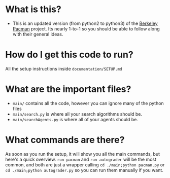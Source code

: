 # What is this?
- This is an updated version (from python2 to python3) of the [Berkeley Pacman](http://ai.berkeley.edu/search.html) project. Its nearly 1-to-1 so you should be able to follow along with their general ideas.

# How do I get this code to run?

All the setup instructions inside `documentation/SETUP.md`

# What are the important files?

- `main/` contains all the code, however you can ignore many of the python files
- `main/search.py` is where all your search algorithms should be.
- `main/searchAgents.py` is where all of your agents should be.

# What commands are there?

As soon as you run the setup, it will show you all the main commands, but here's a quick overview. `run pacman` and `run autograder` will be the most common, and both are just a wrapper calling `cd ./main;python pacman.py` or `cd ./main;python autograder.py` so you can run them manually if you want.